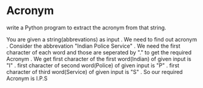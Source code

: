 # Acronym
write a Python program to extract the acronym from that string.

You are given a string(abbrevations) as input . We need to find out acronym .
Consider the abbrevation "Indian Police Service" . We need the first character of each word and those are seperated by "." to get the required Acronym .
We get first character of the first word(Indian) of given input is "I" .
first character of second word(Police) of given input is "P" . 
first character of third word(Service) of given input is "S" . 
So our required Acronym is I.P.S

